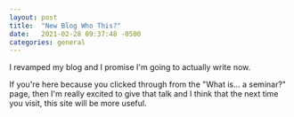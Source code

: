 ```yaml
---
layout: post
title:  "New Blog Who This?"
date:   2021-02-28 09:37:48 -0500
categories: general
---
```

I revamped my blog and I promise I'm going to actually write now.

If you're here because you clicked through from the "What is... a seminar?" page, then I'm really excited to give that talk and I think that the next time you visit, this site will be more useful.
